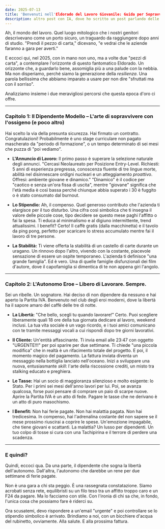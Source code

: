 ```yaml
---
date: 2025-07-13
title: 'Benvenuti nell'Eldorado del Lavoro Giovanile: Guida per Sopravvivere tra Stipendi da Fame e Partite IVA Eroiche'
description: altro post con IA, dove ho scritto un post parlando delle condizioni lavorative dei giovani oggi
---
```


Ah, il mondo del lavoro. Quel luogo mitologico che i nostri genitori descrivevano come un porto sicuro, un traguardo da raggiungere dopo anni di studio. "Prendi il pezzo di carta," dicevano, "e vedrai che le aziende faranno a gara per averti."

E eccoci qui, nel 2025, con in mano non uno, ma a volte due "pezzi di carta", a contemplare l'orizzonte di questo fantomatico Eldorado. Un orizzonte che, a guardarlo bene, assomiglia più a una palude con la nebbia. Ma non disperiamo, perché siamo la generazione della *resilienza*. Una parola bellissima che abbiamo imparato a usare per non dire "sfruttati ma con il sorriso".

Analizziamo insieme i due meravigliosi percorsi che questa epoca d'oro ci offre.

---

### **Capitolo 1: Il Dipendente Modello – L'arte di sopravvivere con l'ossigeno (e poco altro)**

Hai scelto la via della presunta sicurezza. Hai firmato un contratto. Congratulazioni! Probabilmente è uno stage curriculare non pagato mascherato da "periodo di formazione", o un tempo determinato di sei mesi che puzza di "poi vediamo".

* **L'Annuncio di Lavoro:** Il primo passo è superare la selezione naturale degli annunci. "Cercasi Neolaureato per Posizione Entry-Level. Richiesti: 5 anni di esperienza pregressa, conoscenza fluente di tre lingue morte, abilità nel disinnescare ordigni nucleari e un atteggiamento *proattivo*. Offresi: ambiente giovane e dinamico." "Dinamico" è il codice per "caotico e senza un'ora fissa di uscita", mentre "giovane" significa che l'età media è così bassa perché chiunque abbia superato i 30 è fuggito o è stato consumato dal burnout.

* **Lo Stipendio:** Ah, il compenso. Quel generoso contributo che l'azienda ti elargisce per il tuo disturbo. Una cifra così simbolica che ti insegna il valore delle piccole cose, tipo decidere se questo mese paghi l'affitto o fai la spesa. Ti educa al minimalismo e al digiuno intermittente, trend attualissimi. I benefit? Certo! Il caffè gratis (dalla macchinetta) e il tavolo da ping pong, perfetto per scaricare lo stress accumulato mentre fai il lavoro di tre persone.

* **La Stabilità:** Ti viene offerta la stabilità di un castello di carte durante un uragano. Un rinnovo dopo l'altro, vivendo con la costante, piacevole sensazione di essere un ospite temporaneo. L'azienda ti definisce "una grande famiglia". Ed è vero. Una di quelle famiglie disfunzionali dei film d'autore, dove il capofamiglia si dimentica di te non appena giri l'angolo.

---

### **Capitolo 2: L'Autonomo Eroe – Libero di Lavorare. Sempre.**

Sei un ribelle. Un sognatore. Hai deciso di non dipendere da nessuno e hai aperto la Partita IVA. Benvenuto nel club degli eroi moderni, dove la libertà ha il sapore amaro del caffè delle tre di notte.

* **La Libertà:** "Che bello, scegli tu quando lavorare!" Certo. Puoi scegliere liberamente quali 18 ore della tua giornata dedicare al lavoro, weekend inclusi. La tua vita sociale è un vago ricordo, e i tuoi amici comunicano con te tramite messaggi vocali a cui rispondi dopo tre giorni lavorativi.

* **Il Cliente:** Un'entità affascinante. Ti invia email alle 23:47 con oggetto "URGENTE!!!" per poi sparire per due settimane. Ti chiede "una piccola modifica" che in realtà è un rifacimento totale del progetto. E poi, il momento magico del pagamento. La fattura inviata diventa un messaggio nella bottiglia lanciato nell'oceano. Inizi a sviluppare una nuova, entusiasmante *skill*: l'arte della riscossione crediti, un misto tra stalking educato e preghiera.

* **Le Tasse:** Hai un socio di maggioranza silenzioso e molto esigente: lo Stato. Per i primi sei mesi dell'anno lavori per lui. Poi, se avanza qualcosa, forse puoi pensare di comprare un paio di scarpe nuove. Aprire la Partita IVA è un atto di fede. Pagare le tasse che ne derivano è un atto di puro masochismo.

* **I Benefit:** Non hai ferie pagate. Non hai malattia pagata. Non hai tredicesima. In compenso, hai l'adrenalina costante del non sapere se il mese prossimo riuscirai a coprire le spese. Un'emozione impagabile, che tiene giovani e scattanti. La malattia? Un lusso per dipendenti. Un tuo colpo di tosse si cura con una Tachipirina e il terrore di perdere una scadenza.

---

### **E quindi?**

Quindi, eccoci qua. Da una parte, il dipendente che sogna la libertà dell'autonomo. Dall'altra, l'autonomo che darebbe un rene per due settimane di ferie pagate.

Non è una gara a chi sta peggio. È una rassegnata constatazione. Siamo acrobati senza rete, equilibristi su un filo teso tra un affitto troppo caro e un F24 da pagare. Ma lo facciamo con stile. Con l'ironia di chi sa che, in fondo, l'unica cosa che possiamo fare è riderci su.

Ora scusatemi, devo rispondere a un'email "urgente" e poi controllare se lo stipendio simbolico è arrivato. Brindiamo a noi, con un bicchiere d'acqua del rubinetto, ovviamente. Alla salute. E alla prossima fattura.